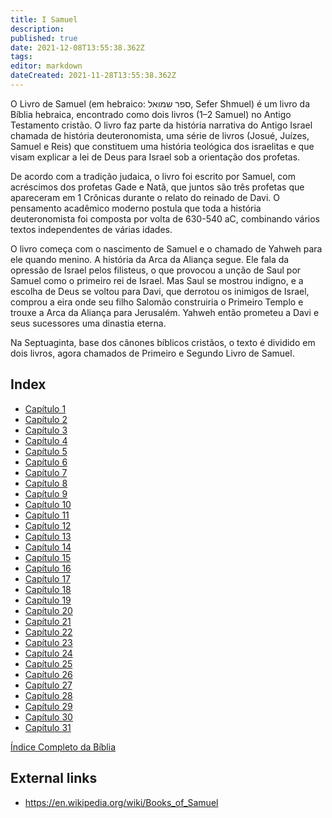 ```yaml
---
title: I Samuel
description: 
published: true
date: 2021-12-08T13:55:38.362Z
tags: 
editor: markdown
dateCreated: 2021-11-28T13:55:38.362Z
---
```


O Livro de Samuel (em hebraico: ספר שמואל, Sefer Shmuel) é um livro da Bíblia hebraica, encontrado como dois livros (1–2 Samuel) no Antigo Testamento cristão. O livro faz parte da história narrativa do Antigo Israel chamada de história deuteronomista, uma série de livros (Josué, Juízes, Samuel e Reis) que constituem uma história teológica dos israelitas e que visam explicar a lei de Deus para Israel sob a orientação dos profetas. 

De acordo com a tradição judaica, o livro foi escrito por Samuel, com acréscimos dos profetas Gade e Natã, que juntos são três profetas que apareceram em 1 Crônicas durante o relato do reinado de Davi. O pensamento acadêmico moderno postula que toda a história deuteronomista foi composta por volta de 630-540 aC, combinando vários textos independentes de várias idades.

O livro começa com o nascimento de Samuel e o chamado de Yahweh para ele quando menino. A história da Arca da Aliança segue. Ele fala da opressão de Israel pelos filisteus, o que provocou a unção de Saul por Samuel como o primeiro rei de Israel. Mas Saul se mostrou indigno, e a escolha de Deus se voltou para Davi, que derrotou os inimigos de Israel, comprou a eira onde seu filho Salomão construiria o Primeiro Templo e trouxe a Arca da Aliança para Jerusalém. Yahweh então prometeu a Davi e seus sucessores uma dinastia eterna. 

Na Septuaginta, base dos cânones bíblicos cristãos, o texto é dividido em dois livros, agora chamados de Primeiro e Segundo Livro de Samuel. 

## Index

- [Capítulo 1](/pt/Bible/1_Samuel/1)
- [Capítulo 2](/pt/Bible/1_Samuel/2)
- [Capítulo 3](/pt/Bible/1_Samuel/3)
- [Capítulo 4](/pt/Bible/1_Samuel/4)
- [Capítulo 5](/pt/Bible/1_Samuel/5)
- [Capítulo 6](/pt/Bible/1_Samuel/6)
- [Capítulo 7](/pt/Bible/1_Samuel/7)
- [Capítulo 8](/pt/Bible/1_Samuel/8)
- [Capítulo 9](/pt/Bible/1_Samuel/9)
- [Capítulo 10](/pt/Bible/1_Samuel/10)
- [Capítulo 11](/pt/Bible/1_Samuel/11)
- [Capítulo 12](/pt/Bible/1_Samuel/12)
- [Capítulo 13](/pt/Bible/1_Samuel/13)
- [Capítulo 14](/pt/Bible/1_Samuel/14)
- [Capítulo 15](/pt/Bible/1_Samuel/15)
- [Capítulo 16](/pt/Bible/1_Samuel/16)
- [Capítulo 17](/pt/Bible/1_Samuel/17)
- [Capítulo 18](/pt/Bible/1_Samuel/18)
- [Capítulo 19](/pt/Bible/1_Samuel/19)
- [Capítulo 20](/pt/Bible/1_Samuel/20)
- [Capítulo 21](/pt/Bible/1_Samuel/21)
- [Capítulo 22](/pt/Bible/1_Samuel/22)
- [Capítulo 23](/pt/Bible/1_Samuel/23)
- [Capítulo 24](/pt/Bible/1_Samuel/24)
- [Capítulo 25](/pt/Bible/1_Samuel/25)
- [Capítulo 26](/pt/Bible/1_Samuel/26)
- [Capítulo 27](/pt/Bible/1_Samuel/27)
- [Capítulo 28](/pt/Bible/1_Samuel/28)
- [Capítulo 29](/pt/Bible/1_Samuel/29)
- [Capítulo 30](/pt/Bible/1_Samuel/30)
- [Capítulo 31](/pt/Bible/1_Samuel/31)


[Índice Completo da Bíblia](/pt/index/bible)


## External links

- https://en.wikipedia.org/wiki/Books_of_Samuel